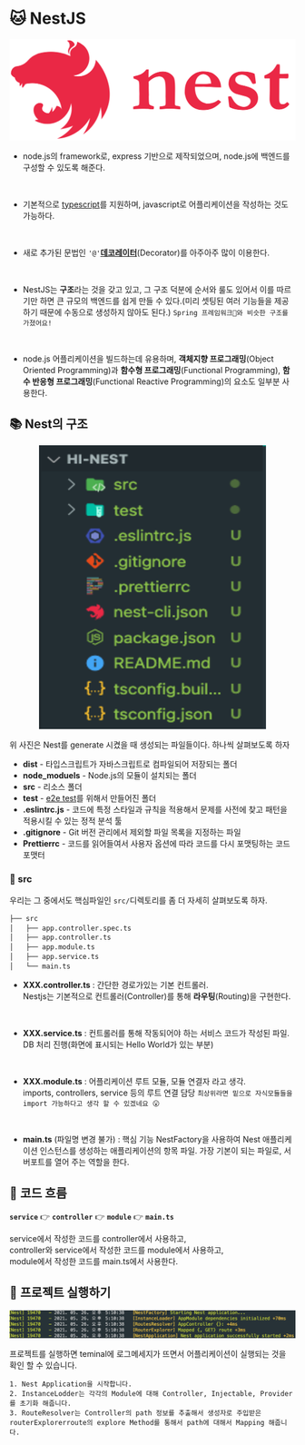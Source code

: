# 🐱 NestJS
<div align="center">
    <img src="./img/logo.svg">
</div>

* node.js의 framework로, express 기반으로 제작되었으며, node.js에 백엔드를 구성할 수 있도록 해준다.
<br>

* 기본적으로 [typescript](https://github.com/songyouhyun/External-Brain/blob/master/Language/TypeScript/typescript.md)를 지원하며, javascript로 어플리케이션을 작성하는 것도 가능하다.
<br>

* 새로 추가된 문법인 `'@'`**[데코레이터](https://github.com/songyouhyun/External-Brain/blob/master/ETC/ETC.md#%EB%8D%B0%EC%BD%94%EB%A0%88%EC%9D%B4%ED%84%B0decorator%EB%9E%80)**(Decorator)를 아주아주 많이 이용한다.
<br>

* NestJS는 **구조**라는 것을 갖고 있고, 그 구조 덕분에 순서와 룰도 있어서 이를 따르기만 하면 큰 규모의 백엔드를 쉽게 만들 수 있다.(미리 셋팅된 여러 기능들을 제공하기 때문에 수동으로 생성하지 않아도 된다.) `Spring 프레임워크🍃와 비슷한 구조를 가졌어요!`
<br>

* node.js 어플리케이션을 빌드하는데 유용하며, **객체지향 프로그래밍**(Object Oriented Programming)과 **함수형 프로그래밍**(Functional Programming), **함수 반응형 프로그래밍**(Functional Reactive Programming)의 요소도 일부분 사용한다.


## 📚 Nest의 구조
<div align="center">
    <img src="./img/Nest_Struct.png" height="500" width="400">
</div>

위 사진은 Nest를 generate 시켰을 때 생성되는 파일들이다. 하나씩 살펴보도록 하자

* **dist** - 타입스크립트가 자바스크립트로 컴파일되어 저장되는 폴더
* **node_moduels** - Node.js의 모듈이 설치되는 폴더
* **src** - 리소스 폴더
* **test** - [e2e test](https://github.com/songyouhyun/External-Brain/blob/master/ETC/ETC.md#e2e-testend-to-end-test%EB%9E%80)를 위해서 만들어진 폴더
* **.eslintrc.js** - 코드에 특정 스타일과 규칙을 적용해서 문제를 사전에 찾고 패턴을 적용시킬 수 있는 정적 분석 툴
* **.gitignore** - Git 버전 관리에서 제외할 파일 목록을 지정하는 파일
* **Prettierrc** - 코드를 읽어들여서 사용자 옵션에 따라 코드를 다시 포맷팅하는 코드 포맷터

### 📁 src
우리는 그 중에서도 핵심파일인 `src/`디렉토리를 좀 더 자세히 살펴보도록 하자.
<br>

```bash
├── src
│   ├── app.controller.spec.ts
│   ├── app.controller.ts
│   ├── app.module.ts
│   ├── app.service.ts
│   └── main.ts
```

* **XXX.controller.ts** : 간단한 경로가있는 기본 컨트롤러.<br>
Nestjs는 기본적으로 컨트롤러(Controller)를 통해 **라우팅**(Routing)을 구현한다.
<br>

* **XXX.service.ts** : 컨트롤러를 통해 작동되어야 하는 서비스 코드가 작성된 파일.<br>
DB 처리 진행(화면에 표시되는 Hello World가 있는 부분)
<br>

* **XXX.module.ts** : 어플리케이션 루트 모듈, 모듈 연결자 라고 생각.<br>
imports, controllers, service 등의 루트 연결 담당
`최상위라면 밑으로 자식모듈들을 import 가능하다고 생각 할 수 있겠네요 😮`
<br>

* **main.ts** (파일명 변경 불가) : 핵심 기능 NestFactory을 사용하여 Nest 애플리케이션 인스턴스를 생성하는 애플리케이션의 항목 파일. 가장 기본이 되는 파일로, 서버포트를 열어 주는 역할을 한다.

## 💨 코드 흐름
**`service`** 👉 **`controller`** 👉 **`module`** 👉 **`main.ts`**

service에서 작성한 코드를 controller에서 사용하고,<br>
controller와 service에서 작성한 코드를 module에서 사용하고,<br>
module에서 작성한 코드를 main.ts에서 사용한다.<br>

## 🤖 프로젝트 실행하기
<div align="center">
    <img src="./img/log_msg.png">
</div>

프로젝트를 실행하면 teminal에 로그메세지가 뜨면서 어플리케이션이 실행되는 것을 확인 할 수 있습니다.


    1. Nest Application을 시작합니다.
    2. InstanceLodder는 각각의 Module에 대해 Controller, Injectable, Provider를 초기화 해줍니다.
    3. RouteResolver는 Controller의 path 정보를 추출해서 생성자로 주입받은 routerExplorerroute의 explore Method를 통해서 path에 대해서 Mapping 해줍니다.
